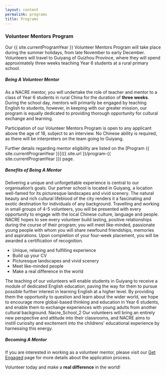 ```yaml
---
layout: content
permalink: programs
title: Programs
---
```

### <a name="volunteer"></a> Volunteer Mentors Program 

Our {{ site.currentProgramYear }} Volunteer Mentors Program will take place during the summer holidays, from late November to early December. Volunteers will travel to Guiyang of Guizhou Province, where they will spend approximately three weeks teaching Year 6 students at a rural primary school.


##### Being A Volunteer Mentor

As a NACRE mentor, you will undertake the role of teacher and mentor to a class of Year 6 students in rural China for the duration of **three weeks**. During the school day, mentors will primarily be engaged by teaching English to students, however, in keeping with our greater mission, our program is equally dedicated to providing thorough opportunity for cultural exchange and learning.

Participation of our Volunteer Mentors Program is open to any applicant above the age of 18, subject to an interview. No Chinese ability is required, as there will be interpreters on the team going to Guiyang.

Further details regarding mentor eligibility are listed on the [Program {{ site.currentProgramYear }}]({{ site.url }}/program-{{ site.currentProgramYear }}) page.


#####    Benefits of Being A Mentor

Delivering a unique and unforgettable experience is central to our organisation’s goals. Our partner school is located in Guiyang, a location well-famed for its picturesque landscapes and vivid scenery. The natural beauty and rich cultural lifeblood of the city renders it a fascinating and exotic destination for individuals of any background. Travelling and working in small groups of 4-5 volunteers, you will be presented with every opportunity to engage with the local Chinese culture, language and people. NACRE hopes to see every volunteer build lasting, positive relationships during the course of their program; you will meet like-minded, passionate young people with whom you will share newfound friendships, memories and aspirations. Upon completion of your four-week placement, you will be awarded a certification of recognition.

- Unique, relaxing and fulfilling experience
- Build up your CV
- Picturesque landscapes and vivid scenery
- Meet like-minded people
- Make a real difference in the world


The teaching of our volunteers will enable students in Guiyang to receive a module of dedicated English education, paving the way for them to pursue possible further interest in learning English at a higher level. By providing them the opportunity to question and learn about the wider world, we hope to encourage more global-based thinking and education in Year 6 students, and enable them to exchange experiences with young adults from another cultural background. Nacre_School_2 Our volunteers will bring an entirely new perspective and attitude into their classrooms, and NACRE aims to instill curiosity and excitement into the childrens’ educational experience by harnessing this energy.


##### Becoming A Mentor

If you are interested in working as a volunteer mentor, please visit our <a href="{{ site.url }}/program-{{ site.currentProgramYear }}">Get Engaged</a> page for more details about the application process.

Volunteer today and make a **real difference** in the world!
